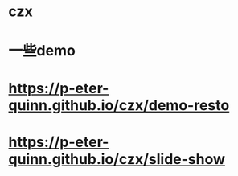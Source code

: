 # czx
# 一些demo
# https://p-eter-quinn.github.io/czx/demo-resto
# https://p-eter-quinn.github.io/czx/slide-show
